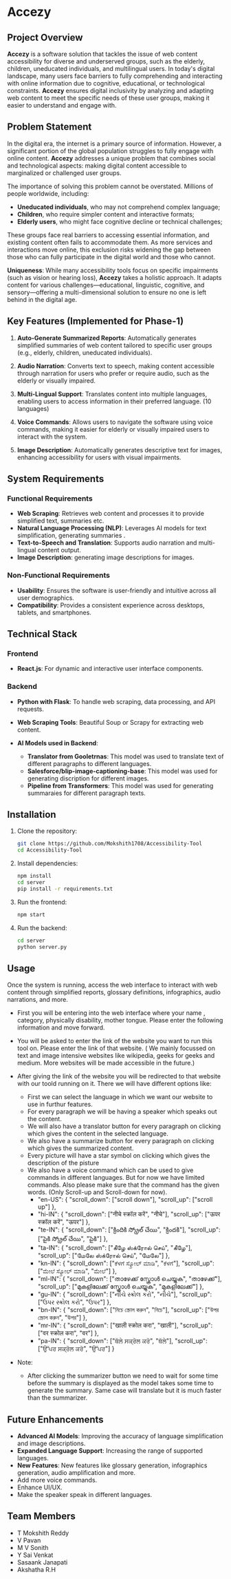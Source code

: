 # Accezy

## Project Overview

**Accezy** is a software solution that tackles the issue of web content accessibility for diverse and underserved groups, such as the elderly, children, uneducated individuals, and multilingual users. In today's digital landscape, many users face barriers to fully comprehending and interacting with online information due to cognitive, educational, or technological constraints. **Accezy** ensures digital inclusivity by analyzing and adapting web content to meet the specific needs of these user groups, making it easier to understand and engage with.

## Problem Statement

In the digital era, the internet is a primary source of information. However, a significant portion of the global population struggles to fully engage with online content. **Accezy** addresses a unique problem that combines social and technological aspects: making digital content accessible to marginalized or challenged user groups. 

The importance of solving this problem cannot be overstated. Millions of people worldwide, including:
- **Uneducated individuals**, who may not comprehend complex language;
- **Children**, who require simpler content and interactive formats;
- **Elderly users**, who might face cognitive decline or technical challenges;
  
These groups face real barriers to accessing essential information, and existing content often fails to accommodate them. As more services and interactions move online, this exclusion risks widening the gap between those who can fully participate in the digital world and those who cannot. 

**Uniqueness**: While many accessibility tools focus on specific impairments (such as vision or hearing loss), **Accezy** takes a holistic approach. It adapts content for various challenges—educational, linguistic, cognitive, and sensory—offering a multi-dimensional solution to ensure no one is left behind in the digital age.

## Key Features (Implemented for Phase-1)

1. **Auto-Generate Summarized Reports**: 
   Automatically generates simplified summaries of web content tailored to specific user groups (e.g., elderly, children, uneducated individuals).

2. **Audio Narration**: 
   Converts text to speech, making content accessible through narration for users who prefer or require audio, such as the elderly or visually impaired.
   
3. **Multi-Lingual Support**: 
   Translates content into multiple languages, enabling users to access information in their preferred language. (10 languages)
   
4. **Voice Commands**: 
   Allows users to navigate the software using voice commands, making it easier for elderly or visually impaired users to interact with the system.
   
5. **Image Description**: 
   Automatically generates descriptive text for images, enhancing accessibility for users with visual impairments.
   

## System Requirements

### Functional Requirements
- **Web Scraping**: Retrieves web content and processes it to provide simplified text, summaries etc.
- **Natural Language Processing (NLP)**: Leverages AI models for text simplification, generating summaries .
- **Text-to-Speech and Translation**: Supports audio narration and multi-lingual content output.
- **Image Description**: generating image descriptions for images.
### Non-Functional Requirements
- **Usability**: Ensures the software is user-friendly and intuitive across all user demographics.
- **Compatibility**: Provides a consistent experience across desktops, tablets, and smartphones.

## Technical Stack

### Frontend
- **React.js**: For dynamic and interactive user interface components.

### Backend
- **Python with Flask**: To handle web scraping, data processing, and API requests.
- **Web Scraping Tools**: Beautiful Soup or Scrapy for extracting web content.

- **AI Models used in Backend**:
    - **Translator from Gooletrnas**: This model was used to translate text of different paragraphs to different languages.
    - **Salesforce/blip-image-captioning-base**: This model was used for generating discription for different images.
    - **Pipeline from Transformers**: This model was used for generating summaraies for different paragraph texts. 

## Installation

1. Clone the repository:
    ```bash
    git clone https://github.com/Mokshith1708/Accessibility-Tool
    cd Accessibility-Tool
    ```

2. Install dependencies:
    ```bash
    npm install
    cd server
    pip install -r requirements.txt  
    ```

3. Run the frontend:
    ```bash
    npm start
    ```

4. Run the backend:
    ```bash
    cd server
    python server.py
    ```

## Usage

Once the system is running, access the web interface to interact with web content through simplified reports, glossary definitions, infographics, audio narrations, and more.

- First you will be entering into the web interface where your name , category, physically disability, mother tongue. Please enter the following information and move forward.
- You will be asked to enter the link of the website you want to run this tool on. Please enter the link of that website.
( We mainly focussed on text and image intensive websites like wikipedia, geeks for geeks and medium. More websites will be made accessible in the future.)
- After giving the link of the website you will be redirected to that website with our toold running on it. There we will have different options like:
    - First we can select the language in which we want our website to use in furthur features.
    - For every paragraph we will be having a speaker which speaks out the content.
    - We will also have a translator button for every paragraph on clicking which gives the content in the selected language.
    - We also have a summarize button for every paragraph on clicking which gives the summarized content.
    - Every picture will have a star symbol on clicking which gives the description of the pisture
    - We also have a voice command which can be used to give commands in different languages. But for now we have limited commands. Also please make sure that the command has the given words. (Only Scroll-up and Scroll-down for now).
        -  "en-US": {
            "scroll_down": ["scroll down"],
            "scroll_up": ["scroll up"]
          },
        - "hi-IN": {
            "scroll_down": ["नीचे स्क्रॉल करें", "नीचे"],
            "scroll_up": ["ऊपर स्क्रॉल करें", "ऊपर"]
          },
         - "te-IN": {
            "scroll_down": ["క్రిందికి స్క్రోల్ చేయి", "క్రిందకి"],
            "scroll_up": ["పైకి స్క్రోల్ చేయి", "పైకి"]
          },
        -  "ta-IN": {
            "scroll_down": ["கீழே ஸ்க்ரோல் செய்", "கீழே"],
            "scroll_up": ["மேலே ஸ்க்ரோல் செய்", "மேலே"]
          },
        -  "kn-IN": {
            "scroll_down": ["ಕೆಳಗೆ ಸ್ಕ್ರೋಲ್ ಮಾಡಿ", "ಕೆಳಗೆ"],
            "scroll_up": ["ಮೇಲೆ ಸ್ಕ್ರೋಲ್ ಮಾಡಿ", "ಮೇಲೆ"]
          },
        -  "ml-IN": {
            "scroll_down": ["താഴേക്ക് സ്ക്രോൾ ചെയ്യുക", "താഴേക്ക്"],
            "scroll_up": ["മുകളിലേക്ക് സ്ക്രോൾ ചെയ്യുക", "മുകളിലേക്ക്"]
          },
        -  "gu-IN": {
            "scroll_down": ["નીચે સ્ક્રોલ કરો", "નીચે"],
            "scroll_up": ["ઉપર સ્ક્રોલ કરો", "ઉપર"]
          },
         - "bn-IN": {
            "scroll_down": ["নিচে স্ক্রোল করুন", "নিচে"],
            "scroll_up": ["উপর স্ক্রোল করুন", "উপর"]
          },
        -  "mr-IN": {
            "scroll_down": ["खाली स्क्रोल करा", "खाली"],
            "scroll_up": ["वर स्क्रोल करा", "वर"]
          },
         - "pa-IN": {
            "scroll_down": ["ਥੱਲੇ ਸਕ੍ਰੋਲ ਕਰੋ", "ਥੱਲੇ"],
            "scroll_up": ["ਉੱਪਰ ਸਕ੍ਰੋਲ ਕਰੋ", "ਉੱਪਰ"]
          }
  
  

- Note:
    - After clicking the summarizer button we need to wait for some time before the summary is displayed as the model takes some time to generate the summary. Same case will translate but it is much faster than the summarizer.

## Future Enhancements

- **Advanced AI Models**: Improving the accuracy of language simplification and image descriptions.
- **Expanded Language Support**: Increasing the range of supported languages.
- **New Features**: New features like glossary generation, infographics generation, audio amplification and more.
- Add more voice commands.
- Enhance UI/UX.
- Make the speaker speak in different languages.
 

## Team Members

- T Mokshith Reddy
- V Pavan
- M V Sonith
- Y Sai Venkat
- Sasaank Janapati
- Akshatha R.H
